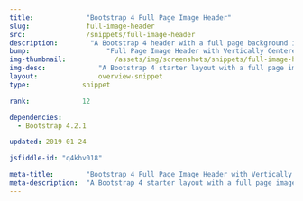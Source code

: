 ```yaml
---
title:             "Bootstrap 4 Full Page Image Header"
slug:              full-image-header
src:               /snippets/full-image-header
description:	    "A Bootstrap 4 header with a full page background image and vertically centered content"
bump:			        "Full Page Image Header with Vertically Centered Content"
img-thumbnail:	    	  /assets/img/screenshots/snippets/full-image-header.jpg
img-desc:		      "A Bootstrap 4 starter layout with a full page image header and vertically centered content"
layout:		    	  overview-snippet
type:             snippet

rank:             12

dependencies:     
  - Bootstrap 4.2.1

updated: 2019-01-24

jsfiddle-id: "q4khv018"

meta-title:        "Bootstrap 4 Full Page Image Header with Vertically Centered Content"
meta-description:  "A Bootstrap 4 starter layout with a full page image header and vertically centered content - created by Start Bootstrap."
---
```

